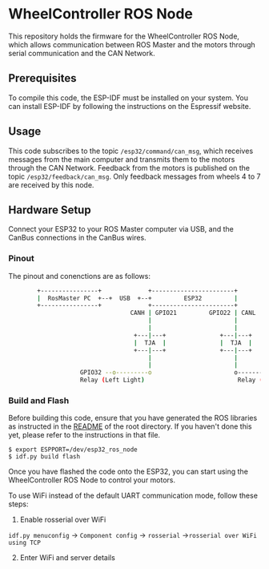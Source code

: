 # WheelController ROS Node
This repository holds the firmware for the WheelController ROS Node, which allows communication between ROS Master and the motors through serial communication and the CAN Network.

## Prerequisites
To compile this code, the ESP-IDF must be installed on your system. You can install ESP-IDF by following the instructions on the Espressif website.

## Usage

This code subscribes to the topic `/esp32/command/can_msg`, which receives messages from the main computer and transmits them to the motors through the CAN Network. Feedback from the motors is published on the topic `/esp32/feedback/can_msg`. Only feedback messages from wheels 4 to 7 are received by this node.

## Hardware Setup
Connect your ESP32 to your ROS Master computer via USB, and the CanBus connections in the CanBus wires.

### Pinout
The pinout and conenctions are as follows:
```bash
        +----------------+             +-----------------------+
        |  RosMaster PC  +--+  USB  +--+         ESP32         |
        +----------------+             +-----------------------+
                                  CANH | GPIO21         GPIO22 | CANL
                                       |                       |
                                       |                       |
                                   +---|---+               +---|---+
                                   |  TJA  |               |  TJA  |
                                   +---|---+               +---|---+
                                       |                       |
                                       |                       |
                    GPIO32 --o---------o                       o---------o-- GPIO33
                    Relay (Left Light)                          Relay (Right Light)
```

### Build and Flash

Before building this code, ensure that you have generated the ROS libraries as instructed in the [README](../README.md) of the root directory. If you haven't done this yet, please refer to the instructions in that file.

```
$ export ESPPORT=/dev/esp32_ros_node
$ idf.py build flash
```
Once you have flashed the code onto the ESP32, you can start using the WheelController ROS Node to control your motors.

To use WiFi instead of the default UART communication mode, follow these steps:
1. Enable rosserial over WiFi

`idf.py menuconfig` -> `Component config` -> `rosserial` ->`rosserial over WiFi using TCP`

2. Enter WiFi and server details
